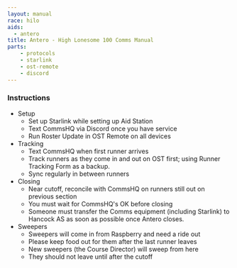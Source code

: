 ```yaml
---
layout: manual
race: hilo
aids:
  - antero
title: Antero - High Lonesome 100 Comms Manual
parts:
    - protocols
    - starlink
    - ost-remote
    - discord
---
```


### Instructions

- Setup
  - Set up Starlink while setting up Aid Station
  - Text CommsHQ via Discord once you have service
  - Run Roster Update in OST Remote on all devices
- Tracking
  - Text CommsHQ when first runner arrives
  - Track runners as they come in and out on OST first; using Runner Tracking Form as a backup.
  - Sync regularly in between runners
- Closing
  - Near cutoff, reconcile with CommsHQ on runners still out on previous section
  - You must wait for CommsHQ's OK before closing
  - Someone must transfer the Comms equipment (including Starlink) to Hancock AS as soon as possible once Antero closes.
- Sweepers
  - Sweepers will come in from Raspberry and need a ride out
  - Please keep food out for them after the last runner leaves
  - New sweepers (the Course Director) will sweep from here
  - They should not leave until after the cutoff
